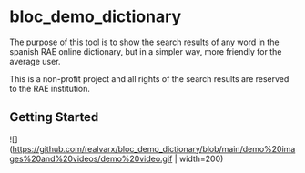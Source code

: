 # bloc_demo_dictionary

The purpose of this tool is to show the search results of any word in the spanish RAE online dictionary, but in a simpler way, more friendly for the average user.

This is a non-profit project and all rights of the search results are reserved to the RAE institution.

## Getting Started

![](https://github.com/realvarx/bloc_demo_dictionary/blob/main/demo%20images%20and%20videos/demo%20video.gif | width=200)
